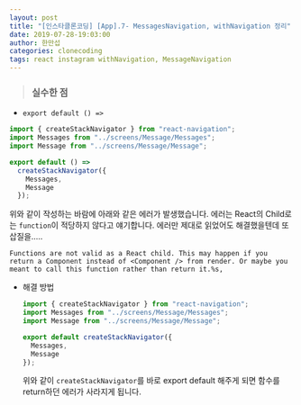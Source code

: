 ```yaml
---
layout: post
title: "[인스타클론코딩] [App].7- MessagesNavigation, withNavigation 정리"
date: 2019-07-28-19:03:00
author: 한만섭
categories: clonecoding
tags: react instagram withNavigation, MessageNavigation
---
```






















> ### 실수한 점 

* `export default () => `

```js
import { createStackNavigator } from "react-navigation";
import Messages from "../screens/Message/Messages";
import Message from "../screens/Message/Message";

export default () =>
  createStackNavigator({
    Messages,
    Message
  });

```

위와 같이 작성하는 바람에 아래와 같은 에러가 발생했습니다. 에러는 React의 Child로는 `function`이 적당하지 않다고 얘기합니다. 에러만 제대로 읽었어도 해결했을텐데 또 삽질을.....

```
Functions are not valid as a React child. This may happen if you return a Component instead of <Component /> from render. Or maybe you meant to call this function rather than return it.%s, 
```

* 해결 방법 

  ```js
  import { createStackNavigator } from "react-navigation";
  import Messages from "../screens/Message/Messages";
  import Message from "../screens/Message/Message";
  
  export default createStackNavigator({
    Messages,
    Message
  });
  
  ```

  위와 같이 `createStackNavigator`를 바로 export default 해주게 되면 함수를 return하던 에러가 사라지게 됩니다.  

  

